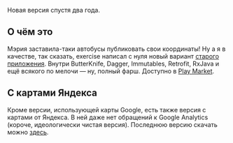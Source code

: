 Новая версия спустя два года.

## О чём это
Мэрия заставила-таки автобусы публиковать свои координаты! Ну а я в качестве, так сказать, exercise 
написал с нуля новый вариант [старого приложения][previous-version]. Внутри ButterKnife, Dagger, 
Immutables, Retrofit, RxJava и ещё всякого по мелочи — ну, полный фарш. Доступно в [Play Market][new-version].

## С картами Яндекса
Кроме версии, использующей карты Google, есть также версия с картами от Яндекса. В ней даже нет
обращений к Google Analytics (короче, идеологически чистая версия). Последнюю версию скачать можно [здесь][yandex-version].

[previous-version]: https://play.google.com/store/apps/details?id=com.micdm.transportlive
[new-version]: https://play.google.com/store/apps/details?id=micdm.transportlive2
[yandex-version]: https://github.com/micdm/transport-live-2/blob/yandex_maps/releases/transportlive2-yndx-1.2.apk?raw=true
